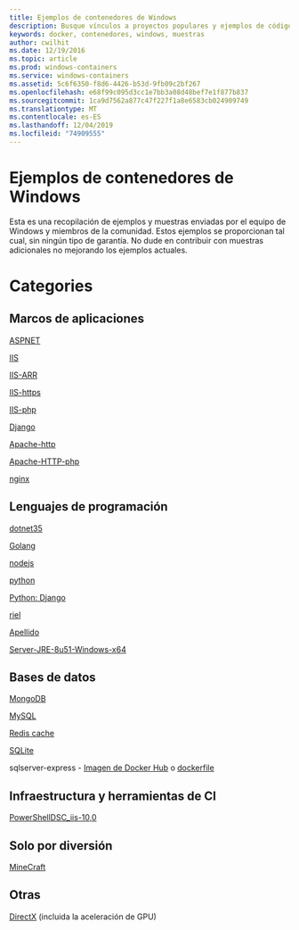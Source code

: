 ```yaml
---
title: Ejemplos de contenedores de Windows
description: Busque vínculos a proyectos populares y ejemplos de código mediante contenedores de Windows.
keywords: docker, contenedores, windows, muestras
author: cwilhit
ms.date: 12/19/2016
ms.topic: article
ms.prod: windows-containers
ms.service: windows-containers
ms.assetid: 5c6f6350-f8d6-4426-b53d-9fb09c2bf267
ms.openlocfilehash: e68f99c095d3cc1e7bb3a08d48bef7e1f877b837
ms.sourcegitcommit: 1ca9d7562a877c47f227f1a8e6583cb024909749
ms.translationtype: MT
ms.contentlocale: es-ES
ms.lasthandoff: 12/04/2019
ms.locfileid: "74909555"
---
```

# <a name="windows-container-samples"></a>Ejemplos de contenedores de Windows

Esta es una recopilación de ejemplos y muestras enviadas por el equipo de Windows y miembros de la comunidad.  Estos ejemplos se proporcionan tal cual, sin ningún tipo de garantía.  No dude en contribuir con muestras adicionales no mejorando los ejemplos actuales.

# <a name="categories"></a>Categories

## <a name="application-frameworks"></a>Marcos de aplicaciones

[ASPNET](https://github.com/Microsoft/Virtualization-Documentation/tree/master/windows-container-samples/aspnet)

[IIS](https://github.com/Microsoft/Virtualization-Documentation/tree/master/windows-container-samples/iis)

[IIS-ARR](https://github.com/Microsoft/Virtualization-Documentation/tree/master/windows-container-samples/iis-arr)

[IIS-https](https://github.com/Microsoft/Virtualization-Documentation/tree/master/windows-container-samples/iis-https)

[IIS-php](https://github.com/Microsoft/Virtualization-Documentation/tree/master/windows-container-samples/iis-php)

[Django](https://github.com/Microsoft/Virtualization-Documentation/tree/master/windows-container-samples/Django)

[Apache-http](https://github.com/Microsoft/Virtualization-Documentation/tree/master/windows-container-samples/apache-http)

[Apache-HTTP-php](https://github.com/Microsoft/Virtualization-Documentation/tree/master/windows-container-samples/apache-http-php)

[nginx](https://github.com/Microsoft/Virtualization-Documentation/tree/master/windows-container-samples/nginx)

## <a name="programing-languages"></a>Lenguajes de programación

[dotnet35](https://github.com/Microsoft/Virtualization-Documentation/tree/master/windows-container-samples/dotnet35)

[Golang](https://github.com/Microsoft/Virtualization-Documentation/tree/master/windows-container-samples/golang)

[nodejs](https://github.com/Microsoft/Virtualization-Documentation/tree/master/windows-container-samples/nodejs)

[python](https://github.com/Microsoft/Virtualization-Documentation/tree/master/windows-container-samples/python)

[Python: Django](https://github.com/Microsoft/Virtualization-Documentation/tree/master/windows-container-samples/python-django)

[riel](https://github.com/Microsoft/Virtualization-Documentation/tree/master/windows-container-samples/rails)

[Apellido](https://github.com/Microsoft/Virtualization-Documentation/tree/master/windows-container-samples/ruby)

[Server-JRE-8u51-Windows-x64](https://github.com/Microsoft/Virtualization-Documentation/tree/master/windows-container-samples/server-jre-8u51-windows-x64)

## <a name="databases"></a>Bases de datos

[MongoDB](https://github.com/Microsoft/Virtualization-Documentation/tree/master/windows-container-samples/mongodb)

[MySQL](https://github.com/Microsoft/Virtualization-Documentation/tree/master/windows-container-samples/mysql)

[Redis cache](https://github.com/Microsoft/Virtualization-Documentation/tree/master/windows-container-samples/redis)

[SQLite](https://github.com/Microsoft/Virtualization-Documentation/tree/master/windows-container-samples/sqlite)

sqlserver-express - [Imagen de Docker Hub](https://hub.docker.com/r/microsoft/mssql-server-windows-express/) o [dockerfile](https://github.com/Microsoft/mssql-docker/blob/master/windows/mssql-server-windows-express/dockerfile)

## <a name="infrastructure-and-ci-tools"></a>Infraestructura y herramientas de CI

[PowerShellDSC_iis-10,0](https://github.com/Microsoft/Virtualization-Documentation/tree/master/windows-container-samples/PowerShellDSC_iis-10.0)

## <a name="just-for-fun"></a>Solo por diversión

[MineCraft](https://github.com/Microsoft/Virtualization-Documentation/tree/master/windows-container-samples/MineCraft) 

## <a name="other"></a>Otras

[DirectX](https://github.com/MicrosoftDocs/Virtualization-Documentation/tree/master/windows-container-samples/directx) (incluida la aceleración de GPU)
